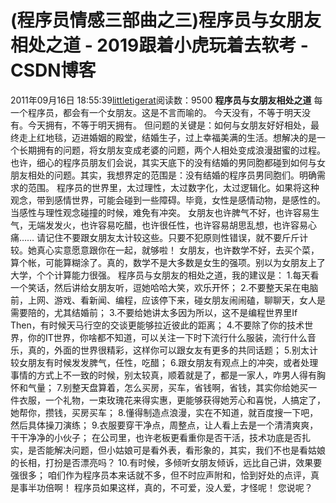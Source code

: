 # (程序员情感三部曲之三)程序员与女朋友相处之道 - 2019跟着小虎玩着去软考 - CSDN博客
2011年09月16日 18:55:39[littletigerat](https://me.csdn.net/littletigerat)阅读数：9500
**程序员与女朋友相处之道**
每一个程序员，都会有一个女朋友。这是不言而喻的。
今天没有，不等于明天没有。今天拥有，不等于明天拥有。
但问题的关键是：如何与女朋友好好相处，最终走上红地毯，迈进婚姻的殿堂，结婚生子，过上幸福美满的生活。想解决的是一个长期拥有的问题，将女朋友变成老婆的问题，两个人相处变成浪漫甜蜜的过程。
也许，细心的程序员朋友们会说，其实天底下的没有结婚的男同胞都碰到如何与女朋友相处的问题。其实，我想界定的范围是：没有结婚的程序员男同胞们。明确需求的范围。
程序员的世界里，太过理性，太过数字化，太过逻辑化。如果将这种观念，带到感情世界，可能会碰到一些障碍。毕竟，女性是感情动物，是感性的。当感性与理性观念碰撞的时候，难免有冲突。
女朋友也许脾气不好，也许容易生气，无端发发火，也许容易吃醋，也许很任性，也许容易胡思乱想，也许容易心痛……
请记住不要跟女朋友太计较这些。只要不犯原则性错误，就不要斤斤计较。她真心实意愿意跟你在一起，就够啦！
女朋友，也许数学不好，去买个菜，算个帐，可能算糊涂了。真的，数学不是大多数是女生的强项。别以为女朋友上了大学，个个计算能力很强。
程序员与女朋友的相处之道，我的建议是：
1.每天看一个笑话，然后讲给女朋友听，逗她哈哈大笑，欢乐开怀；
2.不要整天呆在电脑前，上网、游戏、看新闻、编程，应该停下来，碰女朋友闹闹磕，聊聊天，女人是需要陪的，尤其结婚前；
3.不要给她讲太多因为所以，这不是编程世界里If Then，有时候天马行空的交谈更能够拉近彼此的距离；
4.不要除了你的技术世界，你的IT世界，你啥都不知道，可以关注一下时下流行什么服装，流行什么音乐，真的，外面的世界很精彩，这样你可以跟女友有更多的共同话题；
5.别太计较女朋友有时候发发脾气，任性，吃醋；
6.跟女朋友有观点上的冲突，或者处理事情的方式上不一致的时候，别太较真，顺着就是了，都是一家人，咋男人得有胸怀和气量；
7.别整天盘算着，怎么买房，买车，省钱啊，省钱，其实你给她买一件衣服，一个礼物，一束玫瑰花来得实惠，更能够获得她芳心和喜悦，人搞定了，她帮你，攒钱，买房买车；
8.懂得制造点浪漫，实在不知道，就百度搜一下吧，然后具体操刀演练；
9.衣服要穿干净点，周整点，让人看上去是一个清清爽爽，干干净净的小伙子；
在公司里，也许老板更看重你是否干活，技术功底是否扎实，是否能解决问题，但小姑娘可是看外表，看形象的，其实，我们不也是看姑娘的长相，打扮是否漂亮吗？
10.有时候，多倾听女朋友倾诉，远比自己讲，效果要强很多；
咱们作为程序员本来话就不多，但不时应声附和，恰到好处的点评，真是事半功倍啊！
程序员如果这样，真的，不可爱，没人爱，才怪呢！
您说呢？
            
